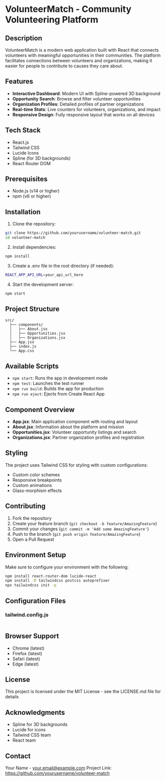 # VolunteerMatch - Community Volunteering Platform

## Description
VolunteerMatch is a modern web application built with React that connects volunteers with meaningful opportunities in their communities. The platform facilitates connections between volunteers and organizations, making it easier for people to contribute to causes they care about.

## Features
- **Interactive Dashboard**: Modern UI with Spline-powered 3D background
- **Opportunity Search**: Browse and filter volunteer opportunities
- **Organization Profiles**: Detailed profiles of partner organizations
- **Real-time Stats**: Live counters for volunteers, organizations, and impact
- **Responsive Design**: Fully responsive layout that works on all devices

## Tech Stack
- React.js
- Tailwind CSS
- Lucide Icons
- Spline (for 3D backgrounds)
- React Router DOM

## Prerequisites
- Node.js (v14 or higher)
- npm (v6 or higher)

## Installation
1. Clone the repository:
```bash
git clone https://github.com/yourusername/volunteer-match.git
cd volunteer-match
```

2. Install dependencies:
```bash
npm install
```

3. Create a .env file in the root directory (if needed):
```bash
REACT_APP_API_URL=your_api_url_here
```

4. Start the development server:
```bash
npm start
```

## Project Structure
```
src/
  ├── components/
  │   ├── About.jsx
  │   ├── Opportunities.jsx
  │   ├── Organizations.jsx
  ├── App.jsx
  ├── index.js
  └── App.css
```

## Available Scripts
- `npm start`: Runs the app in development mode
- `npm test`: Launches the test runner
- `npm run build`: Builds the app for production
- `npm run eject`: Ejects from Create React App

## Component Overview
- **App.jsx**: Main application component with routing and layout
- **About.jsx**: Information about the platform and mission
- **Opportunities.jsx**: Volunteer opportunity listings and search
- **Organizations.jsx**: Partner organization profiles and registration

## Styling
The project uses Tailwind CSS for styling with custom configurations:
- Custom color schemes
- Responsive breakpoints
- Custom animations
- Glass-morphism effects

## Contributing
1. Fork the repository
2. Create your feature branch (`git checkout -b feature/AmazingFeature`)
3. Commit your changes (`git commit -m 'Add some AmazingFeature'`)
4. Push to the branch (`git push origin feature/AmazingFeature`)
5. Open a Pull Request

## Environment Setup
Make sure to configure your environment with the following:
```bash
npm install react-router-dom lucide-react
npm install -D tailwindcss postcss autoprefixer
npx tailwindcss init -p
```

## Configuration Files
### tailwind.config.js
```javascript
```

## Browser Support
- Chrome (latest)
- Firefox (latest)
- Safari (latest)
- Edge (latest)

## License
This project is licensed under the MIT License - see the LICENSE.md file for details

## Acknowledgments
- Spline for 3D backgrounds
- Lucide for icons
- Tailwind CSS team
- React team

## Contact
Your Name - your.email@example.com
Project Link: https://github.com/yourusername/volunteer-match
